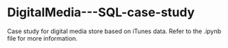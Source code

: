 # DigitalMedia---SQL-case-study
Case study for digital media store based on iTunes data. Refer to the .ipynb file for more information.
